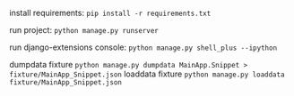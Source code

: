 install requirements: 
`pip install -r requirements.txt`

run project:
`python manage.py runserver`

run django-extensions console: 
`python manage.py shell_plus --ipython`

dumpdata fixture
`python manage.py dumpdata MainApp.Snippet > fixture/MainApp_Snippet.json`
loaddata fixture
`python manage.py loaddata fixture/MainApp_Snippet.json`